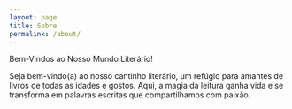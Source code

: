 ```yaml
---
layout: page
title: Sobre
permalink: /about/
---
```



Bem-Vindos ao Nosso Mundo Literário!

Seja bem-vindo(a) ao nosso cantinho literário, um refúgio para amantes de livros de todas as idades e gostos. Aqui, a magia da leitura ganha vida e se transforma em palavras escritas que compartilhamos com paixão.